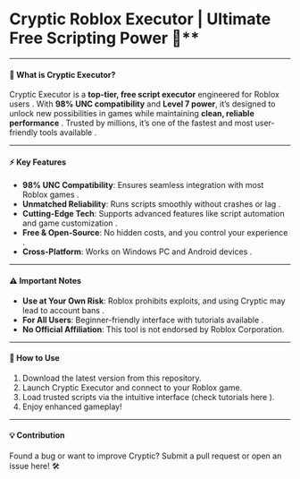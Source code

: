 # Cryptic Roblox Executor | Ultimate Free Scripting Power 🚀**  
---

#### **🚀 What is Cryptic Executor?**  
Cryptic Executor is a **top-tier, free script executor** engineered for Roblox users . With **98% UNC compatibility** and **Level 7 power**, it’s designed to unlock new possibilities in games while maintaining **clean, reliable performance** . Trusted by millions, it’s one of the fastest and most user-friendly tools available .  

---

#### **⚡ Key Features**  
- **98% UNC Compatibility**: Ensures seamless integration with most Roblox games .  
- **Unmatched Reliability**: Runs scripts smoothly without crashes or lag .  
- **Cutting-Edge Tech**: Supports advanced features like script automation and game customization .  
- **Free & Open-Source**: No hidden costs, and you control your experience .  
- **Cross-Platform**: Works on Windows PC and Android devices .  

---

#### **⚠️ Important Notes**  
- **Use at Your Own Risk**: Roblox prohibits exploits, and using Cryptic may lead to account bans .  
- **For All Users**: Beginner-friendly interface with tutorials available .  
- **No Official Affiliation**: This tool is not endorsed by Roblox Corporation.  

---

#### **🔧 How to Use**  
1. Download the latest version from this repository.  
2. Launch Cryptic Executor and connect to your Roblox game.  
3. Load trusted scripts via the intuitive interface (check tutorials here ).  
4. Enjoy enhanced gameplay!  

---

#### **💡 Contribution**  
Found a bug or want to improve Cryptic? Submit a pull request or open an issue here! 🛠️  

